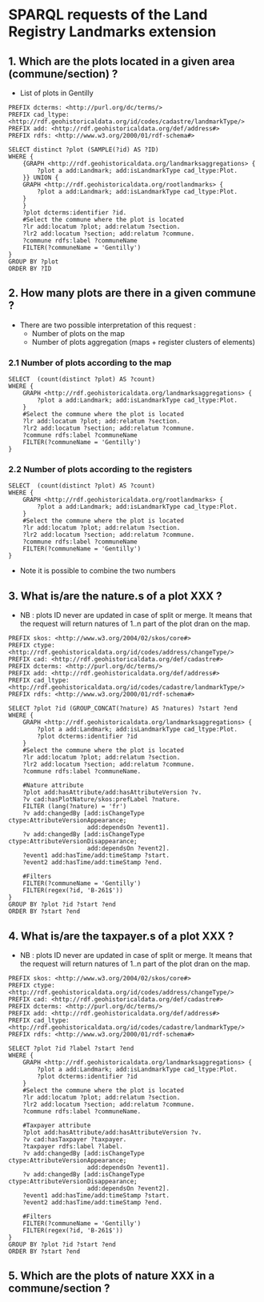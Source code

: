 # SPARQL requests of the Land Registry Landmarks extension

## 1. Which are the plots located in a given area (commune/section) ?
* List of plots in Gentilly
```sparql
PREFIX dcterms: <http://purl.org/dc/terms/>
PREFIX cad_ltype: <http://rdf.geohistoricaldata.org/id/codes/cadastre/landmarkType/>
PREFIX add: <http://rdf.geohistoricaldata.org/def/address#>
PREFIX rdfs: <http://www.w3.org/2000/01/rdf-schema#>

SELECT distinct ?plot (SAMPLE(?id) AS ?ID)
WHERE {
    {GRAPH <http://rdf.geohistoricaldata.org/landmarksaggregations> {
        ?plot a add:Landmark; add:isLandmarkType cad_ltype:Plot.
	}} UNION {
	GRAPH <http://rdf.geohistoricaldata.org/rootlandmarks> {
        ?plot a add:Landmark; add:isLandmarkType cad_ltype:Plot.
    }
	}
    ?plot dcterms:identifier ?id.
    #Select the commune where the plot is located
    ?lr add:locatum ?plot; add:relatum ?section.
    ?lr2 add:locatum ?section; add:relatum ?commune.
    ?commune rdfs:label ?communeName
    FILTER(?communeName = 'Gentilly')
}
GROUP BY ?plot
ORDER BY ?ID
```

## 2. How many plots are there in a given commune ?
* There are two possible interpretation of this request :
    * Number of plots on the map
    * Number of plots aggregation (maps + register clusters of elements)
### 2.1 Number of plots according to the map
```sparql
SELECT  (count(distinct ?plot) AS ?count)
WHERE {
    GRAPH <http://rdf.geohistoricaldata.org/landmarksaggregations> {
        ?plot a add:Landmark; add:isLandmarkType cad_ltype:Plot.
	}
    #Select the commune where the plot is located
    ?lr add:locatum ?plot; add:relatum ?section.
    ?lr2 add:locatum ?section; add:relatum ?commune.
    ?commune rdfs:label ?communeName
    FILTER(?communeName = 'Gentilly')
}
```
### 2.2 Number of plots according to the registers
```sparql
SELECT  (count(distinct ?plot) AS ?count)
WHERE {
	GRAPH <http://rdf.geohistoricaldata.org/rootlandmarks> {
        ?plot a add:Landmark; add:isLandmarkType cad_ltype:Plot.
	}
    #Select the commune where the plot is located
    ?lr add:locatum ?plot; add:relatum ?section.
    ?lr2 add:locatum ?section; add:relatum ?commune.
    ?commune rdfs:label ?communeName
    FILTER(?communeName = 'Gentilly')
}
```
* Note it is possible to combine the two numbers

## 3. What is/are the nature.s of a plot XXX ?
* NB : plots ID never are updated in case of split or merge. It means that the request will return natures of 1..n part of the plot dran on the map.
```sparql
PREFIX skos: <http://www.w3.org/2004/02/skos/core#>
PREFIX ctype: <http://rdf.geohistoricaldata.org/id/codes/address/changeType/>
PREFIX cad: <http://rdf.geohistoricaldata.org/def/cadastre#>
PREFIX dcterms: <http://purl.org/dc/terms/>
PREFIX add: <http://rdf.geohistoricaldata.org/def/address#>
PREFIX cad_ltype: <http://rdf.geohistoricaldata.org/id/codes/cadastre/landmarkType/>
PREFIX rdfs: <http://www.w3.org/2000/01/rdf-schema#>

SELECT ?plot ?id (GROUP_CONCAT(?nature) AS ?natures) ?start ?end
WHERE {
    GRAPH <http://rdf.geohistoricaldata.org/landmarksaggregations> {
        ?plot a add:Landmark; add:isLandmarkType cad_ltype:Plot.
		?plot dcterms:identifier ?id
	}
    #Select the commune where the plot is located
    ?lr add:locatum ?plot; add:relatum ?section.
    ?lr2 add:locatum ?section; add:relatum ?commune.
    ?commune rdfs:label ?communeName.
    
	#Nature attribute
    ?plot add:hasAttribute/add:hasAttributeVersion ?v.
    ?v cad:hasPlotNature/skos:prefLabel ?nature.
    FILTER (lang(?nature) = 'fr')
    ?v add:changedBy [add:isChangeType ctype:AttributeVersionAppearance;
    				  add:dependsOn ?event1].
	?v add:changedBy [add:isChangeType ctype:AttributeVersionDisappearance;
    				  add:dependsOn ?event2].
    ?event1 add:hasTime/add:timeStamp ?start.
    ?event2 add:hasTime/add:timeStamp ?end.

    #Filters
    FILTER(?communeName = 'Gentilly')
    FILTER(regex(?id, 'B-261$')) 
}
GROUP BY ?plot ?id ?start ?end
ORDER BY ?start ?end
```
## 4. What is/are the taxpayer.s of a plot XXX ?
* NB : plots ID never are updated in case of split or merge. It means that the request will return natures of 1..n part of the plot dran on the map.
```sparql
PREFIX skos: <http://www.w3.org/2004/02/skos/core#>
PREFIX ctype: <http://rdf.geohistoricaldata.org/id/codes/address/changeType/>
PREFIX cad: <http://rdf.geohistoricaldata.org/def/cadastre#>
PREFIX dcterms: <http://purl.org/dc/terms/>
PREFIX add: <http://rdf.geohistoricaldata.org/def/address#>
PREFIX cad_ltype: <http://rdf.geohistoricaldata.org/id/codes/cadastre/landmarkType/>
PREFIX rdfs: <http://www.w3.org/2000/01/rdf-schema#>

SELECT ?plot ?id ?label ?start ?end
WHERE {
    GRAPH <http://rdf.geohistoricaldata.org/landmarksaggregations> {
        ?plot a add:Landmark; add:isLandmarkType cad_ltype:Plot.
		?plot dcterms:identifier ?id
	}
    #Select the commune where the plot is located
    ?lr add:locatum ?plot; add:relatum ?section.
    ?lr2 add:locatum ?section; add:relatum ?commune.
    ?commune rdfs:label ?communeName.
    
	#Taxpayer attribute
    ?plot add:hasAttribute/add:hasAttributeVersion ?v.
    ?v cad:hasTaxpayer ?taxpayer.
    ?taxpayer rdfs:label ?label.
    ?v add:changedBy [add:isChangeType ctype:AttributeVersionAppearance;
    				  add:dependsOn ?event1].
	?v add:changedBy [add:isChangeType ctype:AttributeVersionDisappearance;
    				  add:dependsOn ?event2].
    ?event1 add:hasTime/add:timeStamp ?start.
    ?event2 add:hasTime/add:timeStamp ?end.

    #Filters
    FILTER(?communeName = 'Gentilly')
    FILTER(regex(?id, 'B-261$')) 
}
GROUP BY ?plot ?id ?start ?end
ORDER BY ?start ?end
```
## 5. Which are the plots of nature XXX in a commune/section ?